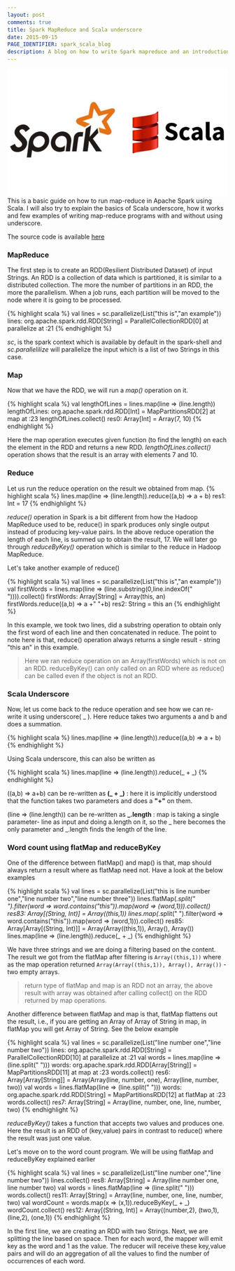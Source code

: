 ```yaml
---
layout: post
comments: true
title: Spark MapReduce and Scala underscore
date: 2015-09-15
PAGE_IDENTIFIER: spark_scala_blog
description: A blog on how to write Spark mapreduce and an introduction on Scala underscore
---
```

<div class="col three">
	<img class="col three" src="/img/spark_blog.jpg">
</div>
This is a basic guide on how to run map-reduce in Apache Spark using Scala. I will also try to explain the basics of Scala underscore, how it works and few examples of writing map-reduce programs with and without using underscore. 

The source code is available <a href="https://github.com/soniclavier/hadoop/blob/master/map_reduce_in_spark.scala" target="blank">here</a>

### <b>MapReduce</b>
The first step is to create an RDD(Resilient Distributed Dataset) of input Strings. An RDD is a collection of data which is partitioned, it is similar to a distributed collection. The more the number of partitions in an RDD, the more the parallelism. When a job runs, each partition will be moved to the node where it is going to be processed.

{% highlight scala %}
val lines = sc.parallelize(List("this is","an example"))
lines: org.apache.spark.rdd.RDD[String] = ParallelCollectionRDD[0] at parallelize at <console>:21
{% endhighlight %}

<i>sc</i>, is the spark context which is available by default in the spark-shell and <i>sc.parallelilize</i> will parallelize the input which is a list of two Strings in this case. 

### <b>Map</b>
Now that we have the RDD, we will run a <i>map()</i> operation on it.

{% highlight scala %}
val lengthOfLines = lines.map(line => (line.length))
lengthOfLines: org.apache.spark.rdd.RDD[Int] = MapPartitionsRDD[2] at map at <console>:23
lengthOfLines.collect()
res0: Array[Int] = Array(7, 10)
{% endhighlight %}

Here the map operation executes given function (to find the length) on each the element in the RDD and returns a new RDD. <i>lengthOfLines.collect()</i> operation shows that the result is an array with elements 7 and 10.

### <b>Reduce</b>
Let us run the reduce operation on the result we obtained from map.
{% highlight scala %}
lines.map(line => (line.length)).reduce((a,b) => a + b)
res1: Int = 17
{% endhighlight %}

<i>reduce()</i> operation in Spark is a bit different from how the Hadoop MapReduce used to be, reduce() in spark produces only single output instead of producing key-value pairs. In the above reduce operation the length of each line, is summed up to obtain the result, 17. We will later go through <i>reduceByKey()</i> operation which is similar to the reduce in Hadoop MapReduce.

Let's take another example of reduce() 

{% highlight scala %}
val lines = sc.parallelize(List("this is","an example"))
val firstWords = lines.map(line => (line.substring(0,line.indexOf(" ")))).collect()
firstWords: Array[String] = Array(this, an)
firstWords.reduce((a,b) => a +" "+b)
res2: String = this an
{% endhighlight %}

In this example, we took two lines, did a substring operation to obtain only the first word of each line and then concatenated in reduce. The point to note here is that, reduce() operation always returns a single result - string "this an" in this example. 
<blockquote>Here we ran reduce operation on an Array(firstWords) which is not on an RDD. reduceByKey() can only called on an RDD where as reduce() can be called even if the object is not an RDD.</blockquote>

### <b>Scala Underscore</b>
Now, let us come back to the reduce operation and see how we can re-write it using underscore( _ ). Here reduce takes two arguments a and b and does a summation. 

{% highlight scala %}
lines.map(line => (line.length)).reduce((a,b) => a + b)
{% endhighlight %}

Using Scala underscore, this can also be written as

{% highlight scala %}
lines.map(line => (line.length)).reduce(_ + _)
{% endhighlight %}

((a,b) => a+b) can be re-written as <b>(_ + _)</b> : here it is implicitly understood that the function takes two parameters and does a <b>"+"</b> on them.

(line => (line.length)) can be re-written as <b>_.length</b> : map is taking a single parameter- line as input and doing a.length on it, so the _ here becomes the only parameter and _.length finds the length of the line.

### <b>Word count using flatMap and reduceByKey</b>
One of the difference between flatMap() and map() is that, map should always return a result where as flatMap need not. Have a look at the below examples

{% highlight scala %}
val lines = sc.parallelize(List("this is line number one","line number two","line number three"))
lines.flatMap(_.split(" ").filter(word => word.contains("this")).map(word => (word,1))).collect()
res83: Array[(String, Int)] = Array((this,1))
lines.map(_.split(" ").filter(word => word.contains("this")).map(word => (word,1))).collect()
res85: Array[Array[(String, Int)]] = Array(Array((this,1)), Array(), Array())
lines.map(line => (line.length)).reduce(_ + _)
{% endhighlight %}

We have three strings and we are doing a filtering based on the content. The result we got from the flatMap after filtering is `Array((this,1))` where as the map operation returned `Array(Array((this,1)), Array(), Array())` -two empty arrays.

<blockquote>return type of flatMap and map is an RDD not an array, the above result with array was obtained after calling collect() on the RDD returned by map operations.</blockquote>

Another difference between flatMap and map is that, flatMap flattens out the result, i.e., if you are getting an Array of Array of String in map, in flatMap you will get Array of String. See the below example

{% highlight scala %}
val lines = sc.parallelize(List("line number one","line number two"))
lines: org.apache.spark.rdd.RDD[String] = ParallelCollectionRDD[10] at parallelize at <console>:21
val words = lines.map(line => (line.split(" ")))
words: org.apache.spark.rdd.RDD[Array[String]] = MapPartitionsRDD[11] at map at <console>:23
words.collect()
res6: Array[Array[String]] = Array(Array(line, number, one), Array(line, number, two))
val words = lines.flatMap(line => (line.split(" ")))
words: org.apache.spark.rdd.RDD[String] = MapPartitionsRDD[12] at flatMap at <console>:23
words.collect()
res7: Array[String] = Array(line, number, one, line, number, two)
{% endhighlight %}

<i>reduceByKey()</i> takes a function that accepts two values and produces one. Here the result is an RDD of (key,value) pairs in contrast to reduce() where the result was just one value.

Let's move on to the word count program. We will be using flatMap and reduceByKey explained earlier

{% highlight scala %}
val lines = sc.parallelize(List("line number one","line number two"))
lines.collect()
res8: Array[String] = Array(line number one, line number two)
val words = lines.flatMap(line => (line.split(" ")))
words.collect()
res11: Array[String] = Array(line, number, one, line, number, two)
val wordCount = words.map(x => (x,1)).reduceByKey(_ + _)
wordCount.collect()
res12: Array[(String, Int)] = Array((number,2), (two,1), (line,2), (one,1))
{% endhighlight %}

In the first line, we are creating an RDD with two Strings. Next, we are splitting the line based on space. Then for each word, the mapper will emit key as the word and 1 as the value. The reducer will receive these key,value pairs and will do an aggregation of all the values to find the number of occurrences of each word.